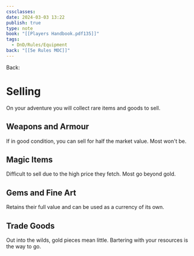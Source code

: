 ```yaml
---
cssclasses: 
date: 2024-03-03 13:22
publish: true
type: note
book: "[[Players Handbook.pdf135]]"
tags:
  - DnD/Rules/Equipment
back: "[[5e Rules MOC]]"
---
```

Back: 
# Selling
On your adventure you will collect rare items and goods to sell.

## Weapons and Armour
If in good condition, you can sell for half the market value. Most won't be.
## Magic Items
Difficult to sell due to the high price they fetch. Most go beyond gold.
## Gems and Fine Art
Retains their full value and can be used as a currency of its own.
## Trade Goods
Out into the wilds, gold pieces mean little. Bartering with your resources is the way to go.